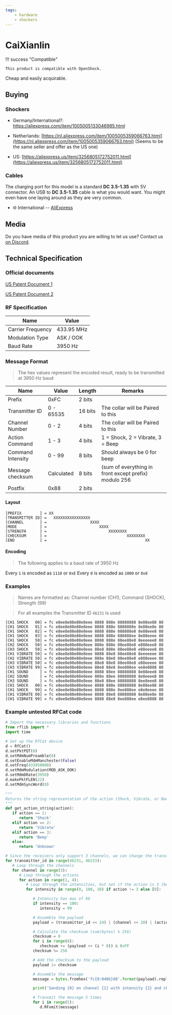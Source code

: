 ```yaml
---
tags:
    - hardware
    - shockers
---
```


# CaiXianlin

!!! success "Compatible"

    This product is compatible with OpenShock.

Cheap and easily acquirable.

## Buying

### Shockers

+ Germany/International?: https://aliexpress.com/item/1005005133046985.html

+ Netherlands: [https://nl.aliexpress.com/item/1005005359066763.html](https://nl.aliexpress.com/item/1005005359066763.html) (Seems to be the same seller and offer as the US one)
+ US: [https://aliexpress.us/item/3256805172752011.html](https://aliexpress.us/item/3256805172752011.html)


### Cables

The charging port for this model is a standard **DC 3.5-1.35** with 5V connector. An USB to **DC 3.5-1.35** cable is what you would want. You might even have one laying around as they are very common.

+ :globe_with_meridians: International -- [AliExpress](https://aliexpress.com/item/2255799944669970.html)

## Media

Do you have media of this product you are willing to let us use? Contact us [on Discord](https://discord.gg/AHcCbXbEcF).


## Technical Specification

### Official documents

[US Patent Document 1](https://uspto.report/patent/grant/D879,390)

[US Patent Document 2](https://image-ppubs.uspto.gov/dirsearch-public/print/downloadPdf/D879390)

### RF Specification

| Name              | Value      |
|-------------------|------------|
| Carrier Frequency | 433.95 MHz |
| Modulation Type   | ASK / OOK  |
| Baud Rate         | 3950 Hz    |

### Message Format

> The hex values represent the encoded result, ready to be transmitted at 3950 Hz baud

| Name              | Value      | Length  | Remarks |
|-------------------|------------|---------|---------|
| Prefix            | 0xFC       | 2 bits  |         |
| Transmitter ID    | 0 - 65535  | 16 bits | The collar will be Paired to this |
| Channel Number    | 0 - 2      | 4 bits  | The collar will be Paired to this |
| Action Command    | 1 - 3      | 4 bits  | 1 = Shock, 2 = Vibrate, 3 = Beep  |
| Command Intensity | 0 - 99     | 8 bits  | Should always be 0 for beep       |
| Message checksum  | Calculated | 8 bits  | (sum of everything in front except prefix) modulo 256 |
| Postfix           | 0x88       | 2 bits  | |

#### Layout

```
[PREFIX        ] = XX
[TRANSMITTER ID] =   XXXXXXXXXXXXXXXX
[CHANNEL       ] =                   XXXX
[MODE          ] =                       XXXX
[STRENGTH      ] =                           XXXXXXXX
[CHECKSUM      ] =                                   XXXXXXXX
[END           ] =                                           XX
```

#### Encoding

> The following applies to a baud rate of 3950 Hz

Every ``1`` is encoded as ``1110`` or ``0xE``
Every ``0`` is encoded as ``1000`` or ``0x8``

### Examples

> Names are formatted as: Channel number (CH1), Command (SHOCK), Strength (99)

> For all examples the Transmitter ID ``46231`` is used

```
[CH1 SHOCK   00] = fc e8ee8e88e88e8eee 8888 888e 88888888 8e88ee88 88
[CH1 SHOCK   01] = fc e8ee8e88e88e8eee 8888 888e 8888888e 8e88ee8e 88
[CH1 SHOCK   02] = fc e8ee8e88e88e8eee 8888 888e 888888e8 8e88eee8 88
[CH1 SHOCK   03] = fc e8ee8e88e88e8eee 8888 888e 888888ee 8e88eeee 88
[CH1 SHOCK   50] = fc e8ee8e88e88e8eee 8888 888e 88ee88e8 8eeeeee8 88
[CH2 SHOCK   50] = fc e8ee8e88e88e8eee 888e 888e 88ee88e8 e888eee8 88
[CH3 SHOCK   50] = fc e8ee8e88e88e8eee 88e8 888e 88ee88e8 e88eeee8 88
[CH1 VIBRATE 50] = fc e8ee8e88e88e8eee 8888 88e8 88ee88e8 8eeeeeee 88
[CH2 VIBRATE 50] = fc e8ee8e88e88e8eee 888e 88e8 88ee88e8 e888eeee 88
[CH3 VIBRATE 50] = fc e8ee8e88e88e8eee 88e8 88e8 88ee88e8 e88eeeee 88
[CH3 VIBRATE 99] = fc e8ee8e88e88e8eee 88e8 88e8 8ee888ee ee8e8888 88
[CH1 SOUND     ] = fc e8ee8e88e88e8eee 8888 88ee 88888888 8e88eee8 88
[CH2 SOUND     ] = fc e8ee8e88e88e8eee 888e 88ee 88888888 8e8eeee8 88
[CH3 SOUND     ] = fc e8ee8e88e88e8eee 88e8 88ee 88888888 8ee8eee8 88
[CH1 SHOCK   00] = fc e8ee8e88e88e8eee 8888 888e 88888888 8e88ee88 88
[CH1 SHOCK   99] = fc e8ee8e88e88e8eee 8888 888e 8ee888ee e8e8eeee 88
[CH1 VIBRATE 00] = fc e8ee8e88e88e8eee 8888 88e8 88888888 8e88ee8e 88
[CH1 VIBRATE 99] = fc e8ee8e88e88e8eee 8888 88e8 8ee888ee e8ee8888 88
```

### Example untested RFCat code

```py
# Import the necessary libraries and functions
from rflib import *
import time

# Set up the RfCat device
d = RfCat()
d.setPktPQT(0)
d.setMdmNumPreamble(0)
d.setEnableMdmManchester(False)
d.setFreq(433950000)
d.setMdmModulation(MOD_ASK_OOK)
d.setMdmDRate(3950)
d.makePktFLEN(22)
d.setMdmSyncWord(0)
   
"""
Returns the string representation of the action (Shock, Vibrate, or Beep)
"""
def get_action_string(action):
   if action == 1:
      return 'Shock'
   elif action == 2:
      return 'Vibrate'
   elif action == 3:
      return 'Beep'
   else:
      return 'Unknown'

# Since the receivers only support 3 channels, we can change the transmitter ID to extend the number of channels
for transmitter_id in range(46231, 46233):
   # Loop through the channels
   for channel in range(3):
      # Loop through the actions
      for action in range(1, 4):
         # Loop through the intensities, but not if the action is 3 (beep)
         for intensity in range(0, 100, 10) if action != 3 else [0]:

            # Intensity has max of 99
            if intensity == 100:
               intensity = 99

            # Assemble the payload
            payload = (transmitter_id << 24) | (channel << 20) | (action << 16) | (intensity << 8)

            # Calculate the checksum (sum(bytes) % 256)
            checksum = 0
            for i in range(8):
               checksum += (payload >> (i * 8)) & 0xFF
            checksum %= 256

            # Add the checksum to the payload
            payload |= checksum

            # Assemble the message
            message = bytes.fromhex('fc{0:040b}88'.format(payload).replace('1', 'e').replace('0', '8'))

            print('Sending {0} on channel {1} with intensity {2} and checksum {3}'.format(get_action_string(action), channel, intensity, checksum))

            # Transmit the message 5 times
            for i in range(5):
               d.RFxmit(message)
```
